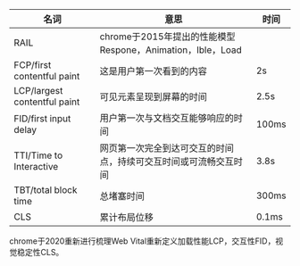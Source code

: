 |名词|意思|时间|
|-----|----|----|
| RAIL  | chrome于2015年提出的性能模型Respone，Animation，Ible，Load
|FCP/first contentful paint|这是用户第一次看到的内容|2s
|LCP/largest contentful paint|可见元素呈现到屏幕的时间|2.5s
|FID/first input delay| 用户第一次与文档交互能够响应的时间|100ms
|TTI/Time to Interactive|网页第一次完全到达可交互的时间点，持续可交互时间或可流畅交互时间|3.8s
|TBT/total block time|总堵塞时间|300ms
|CLS|累计布局位移|0.1ms

chrome于2020重新进行梳理Web Vital重新定义加载性能LCP，交互性FID，视觉稳定性CLS。

